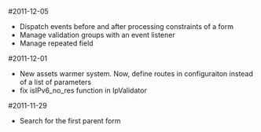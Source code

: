 #2011-12-05
- Dispatch events before and after processing constraints of a form
- Manage validation groups with an event listener
- Manage repeated field

#2011-12-01
- New assets warmer system. Now, define routes in configuraiton instead of a list of parameters
- fix isIPv6_no_res function in IpValidator

#2011-11-29
- Search for the first parent form